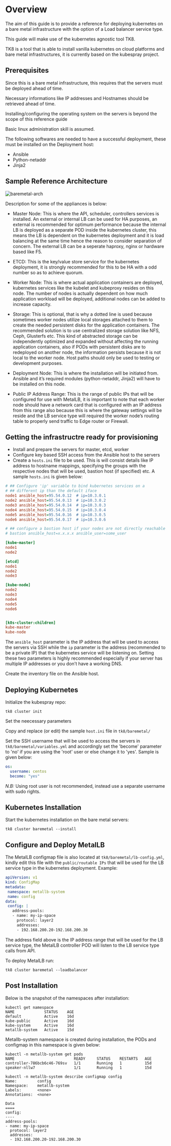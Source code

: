 # Overview

The aim of this guide is to provide a reference for deploying kubernetes on a bare metal infrastructure with the option of a Load balancer service type.

This guide will make use of the kubernetes agnostic tool TK8.

TK8 is a tool that is able to install vanilla kubernetes on cloud platforms and bare metal infrastructures, it is currently based on the kubespray project.

## Prerequisites

Since this is a bare metal infrastructure, this requires that the servers must be deployed ahead of time.

Necessary informations like IP addresses and Hostnames should be retrieved ahead of time.

Installing/configuring the operating system on the servers is beyond the scope of this reference guide

Basic linux administration skill is assumed.

The following softwares are needed to have a successful deployment, these must be installed on the Deployment host:

* Ansible
* Python-netaddr
* Jinja2

## Sample Reference Architecture

![baremetal-arch](images/baremetal-arch.png)

Description for some of the appliances is below:

* Master Node: This is where the API, scheduler, controllers services is installed. An external or internal LB can be used for HA purposes, an external is recommended for optimum performance because the internal LB is deployed as a separate POD inside the kubernetes cluster, this means the LB is dependent on the kubernetes deployment and it is load balancing at the same time hence the reason to consider separation of concern. The external LB can be a seperate haproxy, nginx or hardware based like F5.

* ETCD: This is the key/value store service for the kubernetes deployment, it is strongly recommended for this to be HA with a odd number so as to achieve quorum.

* Worker Node:  This is where actual application containers are deployed, kubernetes services like the kubelet and kubeproxy resides on this node. The number of nodes is actually dependent on how much application workload will be deployed, additional nodes can be added to increase capacity.

* Storage: This is optional, that is why a dotted line is used because sometimes worker nodes utilize local storages attached to them to create the needed persistent disks for the application containers. The recommended solution is to use centralized storage solution like NFS, Ceph, Glusterfs etc. This kind of abstracted storage can be independently optimized and expanded without affecting the running application containers, also if PODs with persistent disks are to redeployed on another node, the information persists because it is not local to the worker node. Host paths should only be used to testing or development purposes.

* Deployment Node: This is where the installation will be initiated from. Ansible and it’s required modules (python-netaddr, Jinja2) will have to be installed on this node.

* Public IP Address Range: This is the range of public IPs that will be configured for use with MetalLB, it is important to note that each worker node should have a network card that is configured with an IP address from this range also because this is where the gateway settings will be reside and the LB service type will required the worker node’s routing table to properly send traffic to Edge router or Firewall.

## Getting the infrastructre ready for provisioning

* Install and prepare the servers for master, etcd, worker
* Configure key based SSH access from the Ansible host to the servers
* Create a `hosts.ini` file to be used. This is will consist details like IP address to hostname mappings, specifying the groups with the respective nodes that will be used, bastion host (if specified) etc. A sample `hosts.ini` is given below:

```ini
# ## Configure 'ip' variable to bind kubernetes services on a
# ## different ip than the default iface
node1 ansible_host=95.54.0.12  # ip=10.3.0.1
node2 ansible_host=95.54.0.13  # ip=10.3.0.2
node3 ansible_host=95.54.0.14  # ip=10.3.0.3
node4 ansible_host=95.54.0.15  # ip=10.3.0.4
node5 ansible_host=95.54.0.16  # ip=10.3.0.5
node6 ansible_host=95.54.0.17  # ip=10.3.0.6

# ## configure a bastion host if your nodes are not directly reachable
# bastion ansible_host=x.x.x.x ansible_user=some_user

[kube-master]
node1
node2

[etcd]
node1
node2
node3

[kube-node]
node2
node3
node4
node5
node6


[k8s-cluster:children]
kube-master
kube-node
```

The `ansible_host` parameter is the IP address that will be used to access the servers via SSH while the `ip` parameter is the address (recommended to be a private IP) that the kubernetes service will be listening on. Setting these two parameters is highly recommended especially if your server has multiple IP addresses or you don’t have a working DNS.

Create the inventory file on the Ansible host.

## Deploying Kubernetes

Initialize the kubespray repo:

```shell
tk8 cluster init
```

Set the neecessary parameters

Copy and replace (or edit) the sample `host.ini` file in `tk8/baremetal/`

Set the SSH username that will be used to access the servers in `tk8/baremetal/variables.yml` and accordingly set the 'become' parameter to 'no' if you are using the 'root' user or else change it to 'yes'. Sample is given below:

```yaml
os:
  username: centos
  become: "yes"
```

**N.B*:* Using root user is not recommended, instead use a separate username with sudo rights.

## Kubernetes Installation

Start the kubernetes installation on the bare metal servers:

```shell
tk8 cluster baremetal --install
```

## Configure and Deploy MetalLB

The MetalLB configmap file is also located at `tk8/baremetal/lb-config.yml`, kindly edit this file with the `public/routable IPs` that will be used for the LB service type in the kubernetes deployment. Example:

```yaml
apiVersion: v1
kind: ConfigMap
metadata:
 namespace: metallb-system
 name: config
data:
 config: |
   address-pools:
   - name: my-ip-space
     protocol: layer2
     addresses:
     - 192.168.200.20-192.168.200.30
```

The address field above is the IP address range that will be used for the LB service type, the MetalLB controller POD will listen to the LB service type calls from API.

To deploy MetalLB run:

```shell
tk8 cluster baremetal --loadbalancer
```

## Post Installation

Below is the snapshot of the namespaces after installation:

```shell
kubectl get namespace
NAME             STATUS    AGE
default          Active    16d
kube-public      Active    16d
kube-system      Active    16d
metallb-system   Active    15d
```

Metallb-system namespace is created during installation, the PODs and configmap in this namespace is given below:

```shell
kubectl -n metallb-system get pods
NAME                          READY     STATUS    RESTARTS   AGE
controller-786bcb6c46-769sv   1/1       Running   1          15d
speaker-nllw7                 1/1       Running   1          15d
```

```shell
kubectl -n metallb-system describe configmap config
Name:         config
Namespace:    metallb-system
Labels:       <none>
Annotations:  <none>

Data
====
config:
----
address-pools:
- name: my-ip-space
  protocol: layer2
  addresses:
  - 192.168.200.20-192.168.200.30
```
